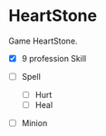# HeartStone
Game HeartStone.

-[x] 9 profession Skill
-[ ] Spell
    -[ ] Hurt
    -[ ] Heal  
-[ ] Minion
    

